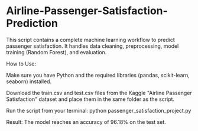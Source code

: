 # Airline-Passenger-Satisfaction-Prediction
This script contains a complete machine learning workflow to predict passenger satisfaction. It handles data cleaning, preprocessing, model training (Random Forest), and evaluation.

How to Use:

Make sure you have Python and the required libraries (pandas, scikit-learn, seaborn) installed.

Download the train.csv and test.csv files from the Kaggle "Airline Passenger Satisfaction" dataset and place them in the same folder as the script.

Run the script from your terminal: python passenger_satisfaction_project.py

Result:
The model reaches an accuracy of 96.18% on the test set.
